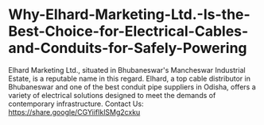 # Why-Elhard-Marketing-Ltd.-Is-the-Best-Choice-for-Electrical-Cables-and-Conduits-for-Safely-Powering
Elhard Marketing Ltd., situated in Bhubaneswar's Mancheswar Industrial Estate, is a reputable name in this regard. Elhard, a top cable distributor in Bhubaneswar and one of the best conduit pipe suppliers in Odisha, offers a variety of electrical solutions designed to meet the demands of contemporary infrastructure.
Contact Us: https://share.google/CGYiifIklSMg2cxku
